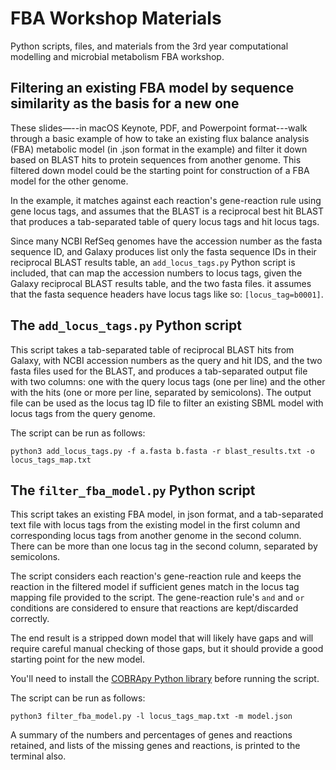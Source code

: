 # FBA Workshop Materials

Python scripts, files, and materials from the 3rd year computational modelling
and microbial metabolism FBA workshop.

## Filtering an existing FBA model by sequence similarity as the basis for a new one

These slides—--in macOS Keynote, PDF, and Powerpoint format---walk through a 
basic example of how to take an existing flux balance analysis (FBA) metabolic
model (in .json format in the example) and filter it down based on BLAST hits 
to protein sequences from another genome. This filtered down model could be
the starting point for construction of a FBA model for the other genome.

In the example, it matches against each reaction's gene-reaction rule using 
gene locus tags, and assumes that the BLAST is a reciprocal best hit BLAST that 
produces a tab-separated table of query locus tags and hit locus tags.

Since many NCBI RefSeq genomes have the accession number as the fasta sequence 
ID, and Galaxy produces list only the fasta sequence IDs in their reciprocal 
BLAST results table, an `add_locus_tags.py` Python script is included, that can 
map the accession numbers to locus tags, given the Galaxy reciprocal BLAST 
results table, and the two fasta files. it assumes that the fasta sequence
headers have locus tags like so: `[locus_tag=b0001]`.

## The `add_locus_tags.py` Python script

This script takes a tab-separated table of reciprocal BLAST hits from Galaxy, 
with NCBI accession numbers as the query and hit IDS, and the two fasta files
used for the BLAST, and produces a tab-separated output file with two columns:
one with the query locus tags (one per line) and the other with the hits (one
or more per line, separated by semicolons). The output file can be used as the
locus tag ID file to filter an existing SBML model with locus tags from the 
query genome.

The script can be run as follows:

`python3 add_locus_tags.py -f a.fasta b.fasta -r blast_results.txt -o locus_tags_map.txt`

## The `filter_fba_model.py` Python script

This script takes an existing FBA model, in json format, and a tab-separated 
text file with locus tags from the existing model in the first column and 
corresponding locus tags from another genome in the second column. There can
be more than one locus tag in the second column, separated by semicolons.

The script considers each reaction's gene-reaction rule and keeps the reaction 
in the filtered model if sufficient genes match in the locus tag mapping file 
provided to the script. The gene-reaction rule's `and` and `or` conditions are
considered to ensure that reactions are kept/discarded correctly.

The end result is a stripped down model that will likely have gaps and will
require careful manual checking of those gaps, but it should provide a good
starting point for the new model.

You'll need to install the 
[COBRApy Python library](https://github.com/opencobra/cobrapy) before running 
the script.

The script can be run as follows:

`python3 filter_fba_model.py -l locus_tags_map.txt -m model.json`

A summary of the numbers and percentages of genes and reactions retained, and 
lists of the missing genes and reactions, is printed to the terminal also.

